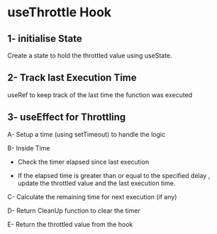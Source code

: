 



# useThrottle Hook 

## 1- initialise State

Create a state to hold the throttled value using useState.

## 2- Track last Execution Time
useRef to keep track of the last time the function was executed
## 3- useEffect for Throttling

A- Setup a time (using setTimeout) to handle the logic

B- Inside Time

-  Check the timer elapsed since last execution 

- If the elapsed time is greater than or equal to the specified delay , update the throttled value and the last execution time.

C- Calculate the remaining time for next execution (if any)

D- Return CleanUp function to clear the timer

E- Return the throttled value from the hook
